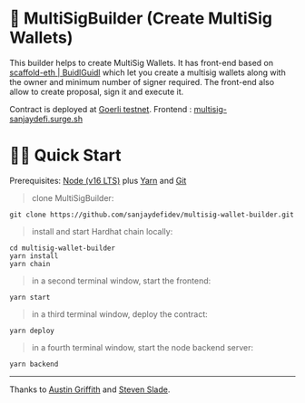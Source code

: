 # 👛 MultiSigBuilder (Create MultiSig Wallets)

This builder helps to create MultiSig Wallets. It has front-end based on [scaffold-eth | BuidlGuidl](https://github.com/scaffold-eth/scaffold-eth-challenges) which let you create a multisig wallets along with the owner and minimum number of signer required. The front-end also allow to create proposal, sign it and execute it.

Contract is deployed at [Goerli testnet](https://goerli.etherscan.io/address/0x6dfd19094e714221b8c4b59f3399cdcedbc4dc92).
Frontend : [multisig-sanjaydefi.surge.sh](https://multisig-sanjaydefi.surge.sh/)

# 🏄‍♂️ Quick Start

Prerequisites: [Node (v16 LTS)](https://nodejs.org/en/download/) plus [Yarn](https://classic.yarnpkg.com/en/docs/install/) and [Git](https://git-scm.com/downloads)

> clone MultiSigBuilder:

```shell
git clone https://github.com/sanjaydefidev/multisig-wallet-builder.git
```

> install and start Hardhat chain locally:

```shell
cd multisig-wallet-builder
yarn install
yarn chain
```

> in a second terminal window, start the frontend:

```shell
yarn start
```

> in a third terminal window, deploy the contract:

```shell
yarn deploy
```

> in a fourth terminal window, start the node backend server:

```shell
yarn backend
```

---

Thanks to [Austin Griffith](https://github.com/austintgriffith) and [Steven Slade](https://github.com/stevenpslade).
